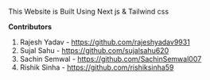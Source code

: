 This Website is Built Using Next js & Tailwind css

**Contributors**

1. Rajesh Yadav - https://github.com/rajeshyadav9931
2. Sujal Sahu - https://github.com/sujalsahu620
3. Sachin Semwal - https://github.com/SachinSemwal007
4. Rishik Sinha - https://github.com/rishiksinha59

